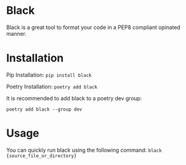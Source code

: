 # Black

Black is a great tool to format your code in a PEP8 compliant opinated manner.

# Installation

Pip Installation:
``pip install black``

Poetry Installation:
``poetry add black``

It is recommended to add black to a poetry dev group:

``poetry add black --group dev``

# Usage
You can quickly run black using the following command:
``black {source_file_or_directory}``

